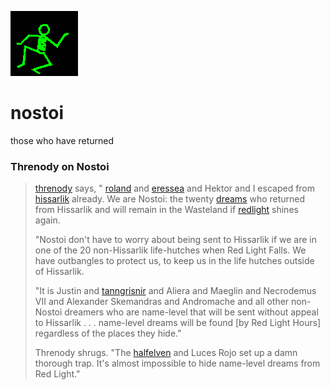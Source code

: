 ![dancer](assets/dancer.gif)

# nostoi

those who have returned

### Threnody on Nostoi
>
>   [threnody](threnody.md)  says, " [roland](roland.md)  and  [eressea](eressea.md)  and Hektor and I escaped from  [hissarlik](hissarlik.md)  already. We are Nostoi: the twenty  [dreams](dreams.md)  who returned from Hissarlik and will remain in the Wasteland if  [redlight](redlight.md)  shines again.
>
>  "Nostoi don't have to worry about being sent to Hissarlik if we are in one of the 20 non-Hissarlik life-hutches when Red Light Falls. We have outbangles to protect us, to keep us in the life hutches outside of Hissarlik. 
>
>  "It is Justin and  [tanngrisnir](tanngrisnir.md)  and Aliera and Maeglin and Necrodemus VII and Alexander Skemandras and Andromache and all other non-Nostoi dreamers who are name-level that will be sent without appeal to Hissarlik . . . name-level dreams will be found [by Red Light Hours] regardless of the places they hide." 
>
>  Threnody shrugs. "The  [halfelven](halfelven.md)  and Luces Rojo set up a damn thorough trap. It's almost impossible to hide name-level dreams from Red Light."

 